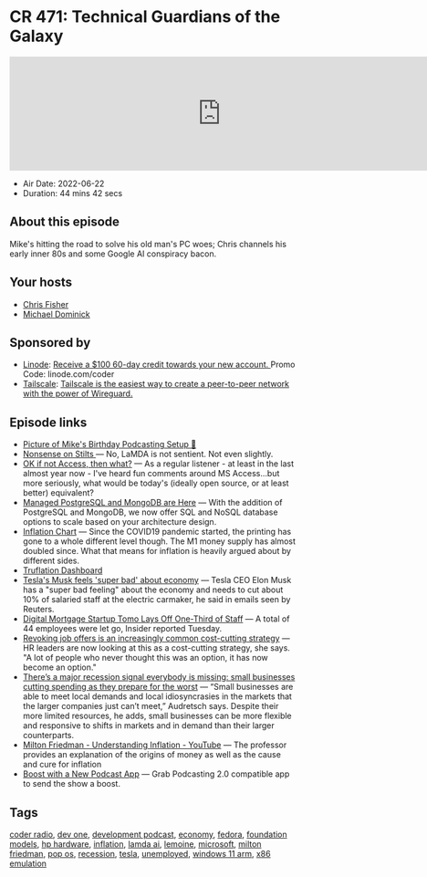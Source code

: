 # CR 471: Technical Guardians of the Galaxy

<iframe src="https://player.fireside.fm/v2/MLf2ZzhC+8s4Hl36c?theme=dark" width="740" height="200" frameborder="0" scrolling="no"></iframe>

* Air Date: 2022-06-22
* Duration: 44 mins 42 secs

## About this episode

Mike's hitting the road to solve his old man's PC woes; Chris channels his early inner 80s and some Google AI conspiracy bacon.

## Your hosts
* [Chris Fisher](https://coder.show/hosts/chrislas)
* [Michael Dominick](https://coder.show/hosts/michael)

## Sponsored by

  * [Linode](https://linode.com/coder): [Receive a $100 60-day credit towards your new account. ](https://linode.com/coder) Promo Code: linode.com/coder
  * [Tailscale](https://tailscale.com/coder): [Tailscale is the easiest way to create a peer-to-peer network with the power of Wireguard. ](https://tailscale.com/coder)



## Episode links

  * [Picture of Mike's Birthday Podcasting Setup 🐧](https://twitter.com/dominucco/status/1536429634736246787 "Picture of Mike's Birthday Podcasting Setup 🐧")
  * [Nonsense on Stilts ](https://garymarcus.substack.com/p/nonsense-on-stilts?s=r "Nonsense on Stilts ") — No, LaMDA is not sentient. Not even slightly. 
  * [OK if not Access, then what?](https://paste.docs.lol/reader/GranitizesWhoresons "OK if not Access, then what?") — As a regular listener - at least in the last almost year now - I've heard fun comments around MS Access...but more seriously, what would be today's (ideally open source, or at least better) equivalent? 
  * [Managed PostgreSQL and MongoDB are Here](https://www.linode.com/blog/databases/mongodb-postgresql-linode-managed-databases/ "Managed PostgreSQL and MongoDB are Here") — With the addition of PostgreSQL and MongoDB, we now offer SQL and NoSQL database options to scale based on your architecture design.
  * [Inflation Chart](https://levels.io/inflation-chart/ "Inflation Chart") — Since the COVID19 pandemic started, the printing has gone to a whole different level though. The M1 money supply has almost doubled since. What that means for inflation is heavily argued about by different sides. 
  * [Truflation Dashboard](https://app.truflation.com/ "Truflation Dashboard")
  * [Tesla's Musk feels 'super bad' about economy](https://finance.yahoo.com/news/exclusive-musk-says-tesla-needs-070712003.html "Tesla's Musk feels 'super bad' about economy") — Tesla CEO Elon Musk has a "super bad feeling" about the economy and needs to cut about 10% of salaried staff at the electric carmaker, he said in emails seen by Reuters.
  * [Digital Mortgage Startup Tomo Lays Off One-Third of Staff](https://therealdeal.com/2022/06/01/layoffs-delete-33-of-digital-mortgage-lender-tomos-staff/ "Digital Mortgage Startup Tomo Lays Off One-Third of Staff") — A total of 44 employees were let go, Insider reported Tuesday.
  * [Revoking job offers is an increasingly common cost-cutting strategy](https://www.axios.com/2022/06/09/revoking-job-offers-is-an-increasingly-common-cost-cutting-strategy "Revoking job offers is an increasingly common cost-cutting strategy") — HR leaders are now looking at this as a cost-cutting strategy, she says. "A lot of people who never thought this was an option, it has now become an option."
  * [There’s a major recession signal everybody is missing: small businesses cutting spending as they prepare for the worst](https://finance.yahoo.com/news/major-recession-signal-everybody-missing-110000425.html "There’s a major recession signal everybody is missing: small businesses cutting spending as they prepare for the worst") — “Small businesses are able to meet local demands and local idiosyncrasies in the markets that the larger companies just can’t meet,” Audretsch says. Despite their more limited resources, he adds, small businesses can be more flexible and responsive to shifts in markets and in demand than their larger counterparts.
  * [Milton Friedman - Understanding Inflation - YouTube](https://www.youtube.com/watch?v=GJ4TTNeSUdQ "Milton Friedman - Understanding Inflation - YouTube") — The professor provides an explanation of the origins of money as well as the cause and cure for inflation
  * [Boost with a New Podcast App](https://podcastindex.org/apps?appTypes=app&elements=Chapters%2CValue "Boost with a New Podcast App") — Grab Podcasting 2.0 compatible app to send the show a boost.



## Tags

[coder radio](https://coder.show/tags/coder%20radio), [dev one](https://coder.show/tags/dev%20one), [development podcast](https://coder.show/tags/development%20podcast), [economy](https://coder.show/tags/economy), [fedora](https://coder.show/tags/fedora), [foundation models](https://coder.show/tags/foundation%20models), [hp hardware](https://coder.show/tags/hp%20hardware), [inflation](https://coder.show/tags/inflation), [lamda ai](https://coder.show/tags/lamda%20ai), [lemoine](https://coder.show/tags/lemoine), [microsoft](https://coder.show/tags/microsoft), [milton friedman](https://coder.show/tags/milton%20friedman), [pop os](https://coder.show/tags/pop%20os), [recession](https://coder.show/tags/recession), [tesla](https://coder.show/tags/tesla), [unemployed](https://coder.show/tags/unemployed), [windows 11 arm](https://coder.show/tags/windows%2011%20arm), [x86 emulation](https://coder.show/tags/x86%20emulation)